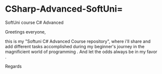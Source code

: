 # CSharp-Advanced-SoftUni=
SoftUni course  C# Advanced 

 Greetings everyone,
 
this is my "Softuni C# Advanced Course repository", where i'll
share and add different tasks accomplished during my beginner's
journey in the magnificient world of programming .
And let the odds always be in my favor .
 
 Regards
